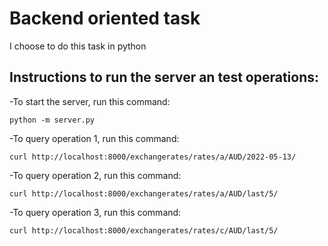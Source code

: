# Backend oriented task

I choose to do this task in python

## Instructions to run the server an test operations:

-To start the server, run this command:
```
python -m server.py
```
-To query operation 1, run this command:
```
curl http://localhost:8000/exchangerates/rates/a/AUD/2022-05-13/
```
-To query operation 2, run this command:
```
curl http://localhost:8000/exchangerates/rates/a/AUD/last/5/
```
-To query operation 3, run this command:
```
curl http://localhost:8000/exchangerates/rates/c/AUD/last/5/
```